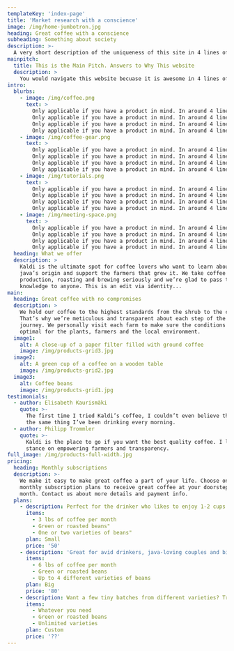 ```yaml
---
templateKey: 'index-page'
title: 'Market research with a conscience'
image: /img/home-jumbotron.jpg
heading: Great coffee with a conscience
subheading: Something about society
description: >-
  A very short description of the uniqueness of this site in 4 lines of text. A very short description of the uniqueness of this site in 4 lines of text. A very short description of the uniqueness of this site in 4 lines of text or about the blog posts below
mainpitch:
  title: This is the Main Pitch. Answers to Why This website
  description: >
    You would navigate this website becuase it is awesome in 4 lines of text. You would navigate this website becuase it is awesome in 4 lines of text. You would navigate this website becuase it is awesome in 4 lines of text. You would navigate this website becuase it is awesome in 4 lines of text.
intro:
  blurbs:
    - image: /img/coffee.png
      text: >
        Only applicable if you have a product in mind. In around 4 lines.   
        Only applicable if you have a product in mind. In around 4 lines.
        Only applicable if you have a product in mind. In around 4 lines.
        Only applicable if you have a product in mind. In around 4 lines.
    - image: /img/coffee-gear.png
      text: >
        Only applicable if you have a product in mind. In around 4 lines.
        Only applicable if you have a product in mind. In around 4 lines.
        Only applicable if you have a product in mind. In around 4 lines.
        Only applicable if you have a product in mind. In around 4 lines.
    - image: /img/tutorials.png
      text: >
        Only applicable if you have a product in mind. In around 4 lines.
        Only applicable if you have a product in mind. In around 4 lines.
        Only applicable if you have a product in mind. In around 4 lines.
        Only applicable if you have a product in mind. In around 4 lines.
    - image: /img/meeting-space.png
      text: >
        Only applicable if you have a product in mind. In around 4 lines.
        Only applicable if you have a product in mind. In around 4 lines.
        Only applicable if you have a product in mind. In around 4 lines.
        Only applicable if you have a product in mind. In around 4 lines.
  heading: What we offer
  description: >
    Kaldi is the ultimate spot for coffee lovers who want to learn about their
    java’s origin and support the farmers that grew it. We take coffee
    production, roasting and brewing seriously and we’re glad to pass that
    knowledge to anyone. This is an edit via identity...
main:
  heading: Great coffee with no compromises
  description: >
    We hold our coffee to the highest standards from the shrub to the cup.
    That’s why we’re meticulous and transparent about each step of the coffee’s
    journey. We personally visit each farm to make sure the conditions are
    optimal for the plants, farmers and the local environment.
  image1:
    alt: A close-up of a paper filter filled with ground coffee
    image: /img/products-grid3.jpg
  image2:
    alt: A green cup of a coffee on a wooden table
    image: /img/products-grid2.jpg
  image3:
    alt: Coffee beans
    image: /img/products-grid1.jpg
testimonials:
  - author: Elisabeth Kaurismäki
    quote: >-
      The first time I tried Kaldi’s coffee, I couldn’t even believe that was
      the same thing I’ve been drinking every morning.
  - author: Philipp Trommler
    quote: >-
      Kaldi is the place to go if you want the best quality coffee. I love their
      stance on empowering farmers and transparency.
full_image: /img/products-full-width.jpg
pricing:
  heading: Monthly subscriptions
  description: >-
    We make it easy to make great coffee a part of your life. Choose one of our
    monthly subscription plans to receive great coffee at your doorstep each
    month. Contact us about more details and payment info.
  plans:
    - description: Perfect for the drinker who likes to enjoy 1-2 cups per day.
      items:
        - 3 lbs of coffee per month
        - Green or roasted beans"
        - One or two varieties of beans"
      plan: Small
      price: '50'
    - description: 'Great for avid drinkers, java-loving couples and bigger crowds'
      items:
        - 6 lbs of coffee per month
        - Green or roasted beans
        - Up to 4 different varieties of beans
      plan: Big
      price: '80'
    - description: Want a few tiny batches from different varieties? Try our custom plan
      items:
        - Whatever you need
        - Green or roasted beans
        - Unlimited varieties
      plan: Custom
      price: '??'
---
```

